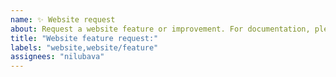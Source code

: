 ```yaml
---
name: ✨ Website request
about: Request a website feature or improvement. For documentation, please use documentation request.
title: "Website feature request:"
labels: "website,website/feature"
assignees: "nilubava"
---
```


